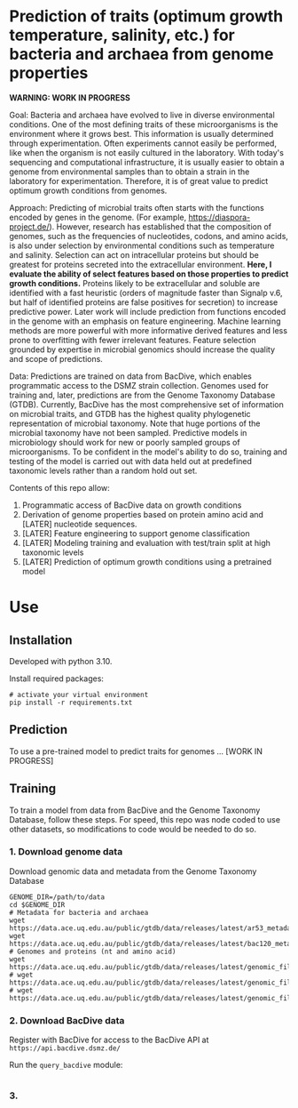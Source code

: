 # Prediction of traits (optimum growth temperature, salinity, etc.) for bacteria and archaea from genome properties

**WARNING: WORK IN PROGRESS**

Goal: Bacteria and archaea have evolved to live in diverse environmental conditions. One of the most defining traits of these microorganisms is the environment where it grows best. This information is usually determined through experimentation. Often experiments cannot easily be performed, like when the organism is not easily cultured in the laboratory. With today's sequencing and computational infrastructure, it is usually easier to obtain a genome from environmental samples than to obtain a strain in the laboratory for experimentation. Therefore, it is of great value to predict optimum growth conditions from genomes.

Approach: Predicting of microbial traits often starts with the functions encoded by genes in the genome. (For example, https://diaspora-project.de/). However, research has established that the composition of genomes, such as the frequencies of nucleotides, codons, and amino acids, is also under selection by environmental conditions such as temperature and salinity. Selection can act on intracellular proteins but should be greatest for proteins secreted into the extracellular environment. **Here, I evaluate the ability of select features based on those properties to predict growth conditions.** Proteins likely to be extracellular and soluble are identified with a fast heuristic (orders of magnitude faster than Signalp v.6, but half of identified proteins are false positives for secretion) to increase predictive power. Later work will include prediction from functions encoded in the genome with an emphasis on feature engineering. Machine learning methods are more powerful with more informative derived features and less prone to overfitting with fewer irrelevant features. Feature selection grounded by expertise in microbial genomics should increase the quality and scope of predictions.

Data: Predictions are trained on data from BacDive, which enables programmatic access to the DSMZ strain collection. Genomes used for training and, later, predictions are from the Genome Taxonomy Database (GTDB). Currently, BacDive has the most comprehensive set of information on microbial traits, and GTDB has the highest quality phylogenetic representation of microbial taxonomy. Note that huge portions of the microbial taxonomy have not been sampled. Predictive models in microbiology should work for new or poorly sampled groups of microorganisms. To be confident in the model's ability to do so, training and testing of the model is carried out with data held out at predefined taxonomic levels rather than a random hold out set. 

Contents of this repo allow:

1. Programmatic access of BacDive data on growth conditions
2. Derivation of genome properties based on protein amino acid and [LATER] nucleotide sequences. 
3. [LATER] Feature engineering to support genome classification
4. [LATER] Modeling training and evaluation with test/train split at high taxonomic levels
5. [LATER] Prediction of optimum growth conditions using a pretrained model

# Use
## Installation

Developed with python 3.10. 

Install required packages:

```shell
# activate your virtual environment
pip install -r requirements.txt
```

## Prediction

To use a pre-trained model to predict traits for genomes ... [WORK IN PROGRESS]

## Training

To train a model from data from BacDive and the Genome Taxonomy Database, follow these steps. For speed, this repo was node coded to use other datasets, so modifications to code would be needed to do so.

### 1. Download genome data

Download genomic data and metadata from the Genome Taxonomy Database

```shell
GENOME_DIR=/path/to/data
cd $GENOME_DIR
# Metadata for bacteria and archaea
wget https://data.ace.uq.edu.au/public/gtdb/data/releases/latest/ar53_metadata.tar.gz
wget https://data.ace.uq.edu.au/public/gtdb/data/releases/latest/bac120_metadata.tar.gz
# Genomes and proteins (nt and amino acid)
wget https://data.ace.uq.edu.au/public/gtdb/data/releases/latest/genomic_files_reps/gtdb_proteins_aa_reps.tar.gz
# wget https://data.ace.uq.edu.au/public/gtdb/data/releases/latest/genomic_files_reps/gtdb_proteins_nt_reps.tar.gz
# wget https://data.ace.uq.edu.au/public/gtdb/data/releases/latest/genomic_files_reps/gtdb_genomes_reps.tar.gz
```

### 2. Download BacDive data

Register with BacDive for access to the BacDive API at `https://api.bacdive.dsmz.de/`

Run the `query_bacdive` module:

```shell

```

### 3. 

